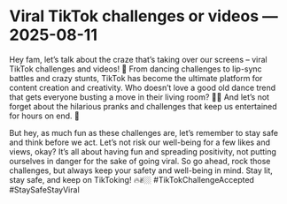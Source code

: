 # Viral TikTok challenges or videos — 2025-08-11

Hey fam, let’s talk about the craze that’s taking over our screens – viral TikTok challenges and videos! 🌟 From dancing challenges to lip-sync battles and crazy stunts, TikTok has become the ultimate platform for content creation and creativity. Who doesn’t love a good old dance trend that gets everyone busting a move in their living room? 💃🏻 And let’s not forget about the hilarious pranks and challenges that keep us entertained for hours on end. 🤣 

But hey, as much fun as these challenges are, let’s remember to stay safe and think before we act. Let’s not risk our well-being for a few likes and views, okay? It’s all about having fun and spreading positivity, not putting ourselves in danger for the sake of going viral. So go ahead, rock those challenges, but always keep your safety and well-being in mind. Stay lit, stay safe, and keep on TikToking! 🔥✌🏼 #TikTokChallengeAccepted #StaySafeStayViral